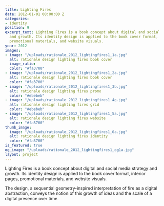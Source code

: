 ```yaml
---
title: Lighting Fires
date: 2012-01-01 00:00:00 Z
categories:
- Identity
position: 9
excerpt_text: Lighting Fires is a book concept about digital and social media strategy
  and growth. Its identity design is applied to the book cover format, interior pages,
  promotional materials, and website visuals.
year: 2012
images:
- image: "/uploads/rationale_2012_lightingfires1_1a.jpg"
  alt: rationale design lighting fires book cover
  image_ratio: 
  color: "#fa3700"
- image: "/uploads/rationale_2012_lightingfires1_2a.jpg"
  alt: rationale design lighting fires book cover
  color: "#fa3700"
- image: "/uploads/rationale_2012_lightingfires1_3b.jpg"
  alt: rationale design lighting fires promo
  color: "#ebebeb"
- image: "/uploads/rationale_2012_lightingfires1_4g.jpg"
  alt: rationale design lighting fires grid
  color: "#ebebeb"
- image: "/uploads/rationale_2012_lightingfires1_5a.jpg"
  alt: rationale design lighting fires website
  color: "#fa3700"
thumb_image:
  image: "/uploads/rationale_2012_lightingfires1_0a.jpg"
  alt: rationale design lighting fires identity
  color: "#fa3700"
is_featured: true
og_image: "/uploads/rationale_2012_lightingfires1_og1a.jpg"
layout: project
---
```


Lighting Fires is a book concept about digital and social media strategy and growth. Its identity design is applied to the book cover format, interior pages, promotional materials, and website visuals.

The design, a sequential geometry-inspired interpretation of fire as a digital abstraction, conveys the notion of this growth of ideas and the scale of a digital presence over time.
